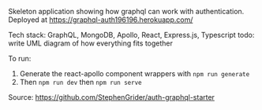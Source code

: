 Skeleton application showing how graphql can work with authentication. 
Deployed at https://graphql-auth196196.herokuapp.com/

Tech stack: GraphQL, MongoDB, Apollo, React, Express.js, Typescript
todo: write UML diagram of how everything fits together

To run:
1. Generate the react-apollo component wrappers with `npm run generate`
2. Then `npm run dev` then `npm run serve`

Source: https://github.com/StephenGrider/auth-graphql-starter
